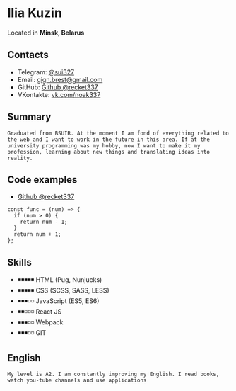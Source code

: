 # Ilia Kuzin


Located in **Minsk, Belarus**

## Contacts
- Telegram:  [@sui327](https://t.me/sui327)
- Email: [gign.brest@gmail.com](mailto:gign.brest@gmail.com)
- GitHub: [Github @recket337](https://github.com/recket337/)
- VKontakte: [vk.com/noak337](https://vk.com/noak337/)

## Summary

    Graduated from BSUIR. At the moment I am fond of everything related to the web and I want to work in the future in this area. If at the university programming was my hobby, now I want to make it my profession, learning about new things and translating ideas into reality.


## Code examples

- [Github @recket337](https://github.com/recket337)
```
const func = (num) => {  
  if (num > 0) {  
    return num - 1;  
  }
  return num + 1;  
};  
```

## Skills

- ◾◾◾◾◾ HTML (Pug, Nunjucks)
- ◾◾◾◾◾ CSS  (SCSS, SASS, LESS)
- ◾◾◾◽◽ JavaScript (ES5, ES6)
- ◾◾◽◽◽ React JS
- ◾◾◾◽◽ Webpack
- ◾◾◾◽◽ GIT  

## English

    My level is A2. I am constantly improving my English. I read books, watch you-tube channels and use applications